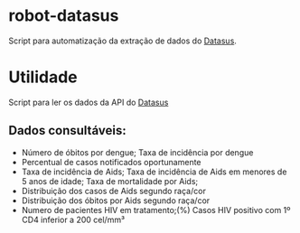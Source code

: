 # robot-datasus
Script para automatização da extração de dados do [Datasus](https://www.datasus.gov.br).

# Utilidade
Script para ler os dados da API do [Datasus](https://www.datasus.gov.br)

## Dados consultáveis:
* Número de óbitos por dengue; Taxa de incidência por dengue
* Percentual de casos notificados oportunamente
* Taxa de incidência de Aids; Taxa de incidência de Aids em menores de 5 anos de idade; Taxa de mortalidade por Aids; 
* Distribuição dos casos de Aids segundo raça/cor
* Distribuição dos óbitos por Aids segundo raça/cor
* Numero de pacientes HIV em tratamento;(%) Casos HIV positivo com 1º CD4 inferior a 200 cel/mm³


